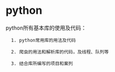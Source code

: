 # python
python所有基本库的使用及代码：

      1. python常用库的用法及代码
      
      2. 爬虫的用法和解析库的代码，及线程、队列等
      
      3. 结合库所编写的项目和案列
